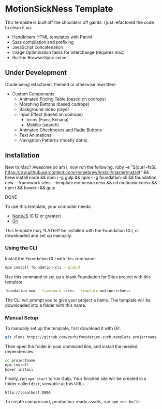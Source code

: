 # MotionSickNess Template
This template is built off the shoulders off gaints. I just refactored the code to clean it up.
- Handlebars HTML templates with Panini
- Sass compilation and prefixing
- JavaScript concatenation
- Image Optimination tasks for interchange (requires mac)
- Built-in BrowserSync server

## Under Development 
(Code being refactored, themed or otherwise rewritten)
- Custom Components:
  - Animated Pricing Table (based on codrops)
  - Morphing Buttons (based codrops)
  - Background video player 
  - Input Effect (based on codrops)
  	- icons (Fumi, Kohana)
  	- Makiko (search)
  - Animated Checkboxes and Radio Buttons
  - Text Animations
  - Navigation Patterns (mostly done).





## Installation

New to Mac? Awesome so am i, now run the following.
ruby -e "$(curl -fsSL https://raw.githubusercontent.com/Homebrew/install/master/install)" && brew install node && npm i -g gulp && npm i -g foundation-cli && foundation new --framework sites --template motionsickness && cd motionsickness && npm i && bower i && gulp

DONE


To use this template, your computer needs:

- [NodeJS](https://nodejs.org/en/) (0.12 or greater)
- [Git](https://git-scm.com/)

This template may ?LATER? be installed with the Foundation CLI, or downloaded and set up manually.

### Using the CLI

Install the Foundation CLI with this command:

```bash
npm install foundation-cli --global
```

Use this command to set up a blank Foundation for Sites project with this template:

```bash
foundation new --framework sites --template motionsickness
```

The CLI will prompt you to give your project a name. The template will be downloaded into a folder with this name.

### Manual Setup

To manually set up the template, first download it with Git:

```bash
git clone https://github.com/zurb/foundation-zurb-template projectname
```

Then open the folder in your command line, and install the needed dependencies:

```bash
cd projectname
npm install
bower install
```

Finally, run `npm start` to run Gulp. Your finished site will be created in a folder called `dist`, viewable at this URL:

```
http://localhost:8000
```

To create compressed, production-ready assets, run `npm run build`.
